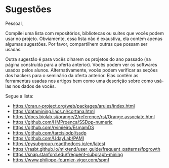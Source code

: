 # Sugestões

Pessoal,

Compilei uma lista com repositórios, bibliotecas ou suites que vocês podem usar no projeto. Obviamente, essa lista não é exaustiva, ela contém apenas algumas sugestões. Por favor, compartilhem outras que possam ser usadas.

Outra sugestão é para vocês olharem os projetos do ano passado (na página construída para a oferta anterior). Vocês podem ver os softwares usados pelos alunos. Alternativamente, vocês podem verificar as seções dos hackers para o seminário da oferta anterior. Elas contêm as ferramentas usadas nos artigos bem como uma descrição sobre como usá-las nos dados de vocês.

Segue a lista:

- <https://cran.r-project.org/web/packages/arules/index.html>
- <https://datamining.liacs.nl/cortana.html>
- <https://docs.biolab.si/orange/2/reference/rst/Orange.associate.html>
- <https://github.com/HMProenca/SSDpp-numeric>
- <https://github.com/rvimieiro/EsmamDS>
- <https://github.com/tarcisiodpl/ssdp>
- <https://github.com/UdayLab/PAMI>
- <https://pysubgroup.readthedocs.io/en/latest>
- <https://rasbt.github.io/mlxtend/user_guide/frequent_patterns/fpgrowth>
- <https://snap.stanford.edu/frequent-subgraph-mining>
- <https://www.philippe-fournier-viger.com/spmf>
